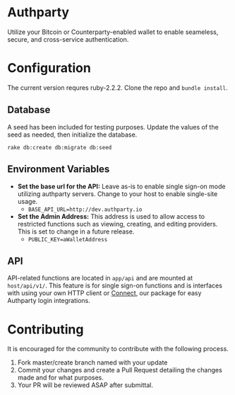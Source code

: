 # Authparty
Utilize your Bitcoin or Counterparty-enabled wallet to enable seameless, secure, and cross-service authentication.

# Configuration
The current version requres ruby-2.2.2. Clone the repo and `bundle install`.

## Database
A seed has been included for testing purposes. Update the values of the seed as needed, then initialize the database.

`rake db:create db:migrate db:seed`

## Environment Variables

* **Set the base url for the API:** Leave as-is to enable single sign-on mode utilizing authparty servers. Change to your host to enable single-site usage.
  * `BASE_API_URL=http://dev.authparty.io`
* **Set the Admin Address:** This address is used to allow access to restricted functions such as viewing, creating, and editing providers. This is set to change in a future release.
  * `PUBLIC_KEY=aWalletAddress`

## API
API-related functions are located in `app/api` and are mounted at `host/api/v1/`. This feature is for single sign-on functions and is interfaces with using your own HTTP client or [Connect](https://github.com/Authpartyio/Connect), our package for easy Authparty login integrations.

# Contributing
It is encouraged for the community to contribute with the following process.

1. Fork master/create branch named with your update
2. Commit your changes and create a Pull Request detailing the changes made and for what purposes.
3. Your PR will be reviewed ASAP after submittal.
